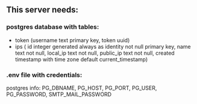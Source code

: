 ## This server needs:
### postgres database with tables:
 - token (username text primary key, token uuid)
 - ips (
    id integer generated always as identity not null primary key,
    name text not null,
    local_ip text not null,
    public_ip text not null,
    created timestamp with time zone default current_timestamp)
### .env file with credentials:
postgres info: PG_DBNAME, PG_HOST, PG_PORT, PG_USER, PG_PASSWORD, SMTP_MAIL_PASSWORD